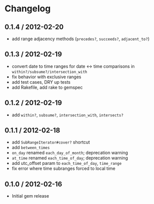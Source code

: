 # Changelog

## 0.1.4 / 2012-02-20

- add range adjacency methods (`precedes?`, `succeeds?`, `adjacent_to?`)

## 0.1.3 / 2012-02-19

- convert date to time ranges for date <-> time comparisons in `within?/subsume?/intersection_with`
- fix behavior with exclusive ranges
- add test cases, DRY up tests
- add Rakefile, add rake to gemspec

## 0.1.2 / 2012-02-19

- add `within?`, `subsume?`, `intersection_with`, `intersects?`

## 0.1.1 / 2012-02-18

- add `SubRangeIterator#cover?` shortcut
- add `between_times`
- `on_day` renamed `each_day_of_month`; deprecation warning
- `at_time` renamed `each_time_of_day`; deprecation warning
- add utc_offset param to `each_time_of_day`, `time_range`
- fix error where time subranges forced to local time

## 0.1.0 / 2012-02-16

- Initial gem release
